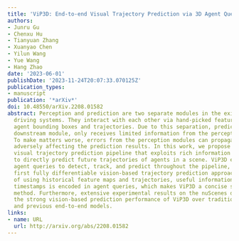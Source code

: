```yaml
---
title: 'ViP3D: End-to-end Visual Trajectory Prediction via 3D Agent Queries'
authors:
- Junru Gu
- Chenxu Hu
- Tianyuan Zhang
- Xuanyao Chen
- Yilun Wang
- Yue Wang
- Hang Zhao
date: '2023-06-01'
publishDate: '2023-11-24T20:07:33.070125Z'
publication_types:
- manuscript
publication: '*arXiv*'
doi: 10.48550/arXiv.2208.01582
abstract: Perception and prediction are two separate modules in the existing autonomous
  driving systems. They interact with each other via hand-picked features such as
  agent bounding boxes and trajectories. Due to this separation, prediction, as a
  downstream module, only receives limited information from the perception module.
  To make matters worse, errors from the perception modules can propagate and accumulate,
  adversely affecting the prediction results. In this work, we propose ViP3D, a query-based
  visual trajectory prediction pipeline that exploits rich information from raw videos
  to directly predict future trajectories of agents in a scene. ViP3D employs sparse
  agent queries to detect, track, and predict throughout the pipeline, making it the
  first fully differentiable vision-based trajectory prediction approach. Instead
  of using historical feature maps and trajectories, useful information from previous
  timestamps is encoded in agent queries, which makes ViP3D a concise streaming prediction
  method. Furthermore, extensive experimental results on the nuScenes dataset show
  the strong vision-based prediction performance of ViP3D over traditional pipelines
  and previous end-to-end models.
links:
- name: URL
  url: http://arxiv.org/abs/2208.01582
---
```

